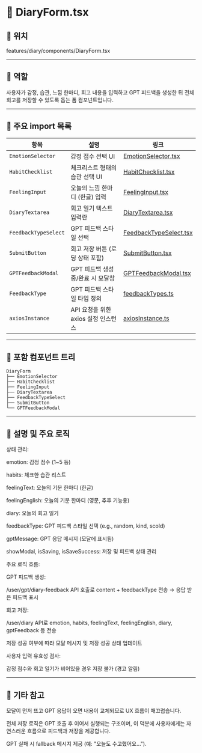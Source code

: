 # 📄 DiaryForm.tsx
## 📁 위치
features/diary/components/DiaryForm.tsx

---

## 🧭 역할
사용자가 감정, 습관, 느낌 한마디, 회고 내용을 입력하고 GPT 피드백을 생성한 뒤 전체 회고를 저장할 수 있도록 돕는 폼 컴포넌트입니다.

---

## 🔗 주요 import 목록
| 항목                   | 설명                       | 링크                                                                   |
| -------------------- | ------------------------ | -------------------------------------------------------------------- |
| `EmotionSelector`    | 감정 점수 선택 UI              | [EmotionSelector.tsx](./EmotionSelector.tsx.md)                      |
| `HabitChecklist`     | 체크리스트 형태의 습관 선택 UI       | [HabitChecklist.tsx](./HabitChecklist.tsx.md)                        |
| `FeelingInput`       | 오늘의 느낌 한마디 (한글) 입력       | [FeelingInput.tsx](./FeelingInput.tsx.md)                            |
| `DiaryTextarea`      | 회고 일기 텍스트 입력란            | [DiaryTextarea.tsx](./DiaryTextarea.tsx.md)                          |
| `FeedbackTypeSelect` | GPT 피드백 스타일 선택           | [FeedbackTypeSelect.tsx](./FeedbackTypeSelect.tsx.md)                |
| `SubmitButton`       | 회고 저장 버튼 (로딩 상태 포함)      | [SubmitButton.tsx](./SubmitButton.tsx.md)                            |
| `GPTFeedbackModal`   | GPT 피드백 생성 중/완료 시 모달창    | [GPTFeedbackModal.tsx](../../gpt/components/GPTFeedbackModal.tsx.md) |
| `FeedbackType`       | GPT 피드백 스타일 타입 정의        | [feedbackTypes.ts](../../gpt/types/feedbackTypes.ts.md)              |
| `axiosInstance`      | API 요청을 위한 axios 설정 인스턴스 | [axiosInstance.ts](../../../lib/axios/axiosInstance.ts.md)           |


---

## 🧩 포함 컴포넌트 트리
```text
DiaryForm
├── EmotionSelector
├── HabitChecklist
├── FeelingInput
├── DiaryTextarea
├── FeedbackTypeSelect
├── SubmitButton
└── GPTFeedbackModal
```
---

## 📝 설명 및 주요 로직
상태 관리:

emotion: 감정 점수 (1~5 등)

habits: 체크한 습관 리스트

feelingText: 오늘의 기분 한마디 (한글)

feelingEnglish: 오늘의 기분 한마디 (영문, 추후 기능용)

diary: 오늘의 회고 일기

feedbackType: GPT 피드백 스타일 선택 (e.g., random, kind, scold)

gptMessage: GPT 응답 메시지 (모달에 표시됨)

showModal, isSaving, isSaveSuccess: 저장 및 피드백 상태 관리

주요 로직 흐름:

GPT 피드백 생성:

/user/gpt/diary-feedback API 호출로 content + feedbackType 전송 → 응답 받은 피드백 표시

회고 저장:

/user/diary API로 emotion, habits, feelingText, feelingEnglish, diary, gptFeedback 등 전송

저장 성공 여부에 따라 모달 메시지 및 저장 성공 상태 업데이트

사용자 입력 유효성 검사:

감정 점수와 회고 일기가 비어있을 경우 저장 불가 (경고 알림)

---

## 📌 기타 참고
모달이 먼저 뜨고 GPT 응답이 오면 내용이 교체되므로 UX 흐름이 매끄럽습니다.

전체 저장 로직은 GPT 호출 후 이어서 실행되는 구조이며, 이 덕분에 사용자에게는 자연스러운 흐름으로 피드백과 저장을 제공합니다.

GPT 실패 시 fallback 메시지 제공 (예: "오늘도 수고했어요...").